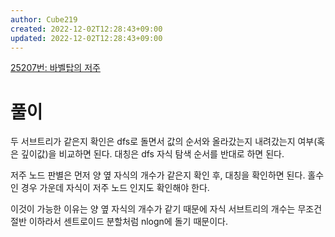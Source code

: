 ```yaml
---
author: Cube219
created: 2022-12-02T12:28:43+09:00
updated: 2022-12-02T12:28:43+09:00
---
```


[25207번: 바벨탑의 저주](https://www.acmicpc.net/problem/25207)

# 풀이

두 서브트리가 같은지 확인은 dfs로 돌면서 값의 순서와 올라갔는지 내려갔는지 여부(혹은 깊이값)을 비교하면 된다. 대칭은 dfs 자식 탐색 순서를 반대로 하면 된다.

저주 노드 판별은 먼저 양 옆 자식의 개수가 같은지 확인 후, 대칭을 확인하면 된다. 홀수인 경우 가운데 자식이 저주 노드 인지도 확인해야 한다.

이것이 가능한 이유는 양 옆 자식의 개수가 같기 때문에 자식 서브트리의 개수는 무조건 절반 이하라서 센트로이드 분할처럼 nlogn에 돌기 때문이다.
